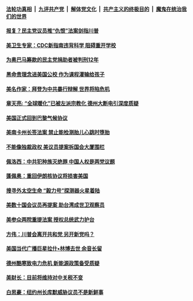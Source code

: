 

####  [法轮功真相](../../../../basic/blob/master/README.md?t=02200630) &nbsp;|&nbsp; [九评共产党](../../../../9ping.md/blob/master/README.md?t=02200630) &nbsp;|&nbsp; [解体党文化](../../../../jtdwh.md/blob/master/README.md?t=02200630)  &nbsp;|&nbsp; [共产主义的终极目的](../../../../gczydzjmd.md/blob/master/README.md?t=02200630) &nbsp;|&nbsp; [魔鬼在统治我们的世界](../../../../mgztzwmdsj.md/blob/master/README.md?t=02200630) 

#### [报复？民主党议员推“仇恨”法案剑指川普](../pages/soh6/476252.md?t=02200630) 
#### [美卫生专家：CDC新指南违背科学 阻碍重开学校](../pages/soh6/476243.md?t=02200630) 
#### [为奥巴马筹款的民主党捐助者被判刑12年](../pages/soh6/476201.md?t=02200630) 
#### [黑命贵理念进美国公校 作为课程灌输给孩子](../pages/soh6/476225.md?t=02200630) 
#### [美名作家：拜登为中共暴行辩解 世界将陷危机](../pages/soh6/476195.md?t=02200630) 
#### [章天亮: “全球暖化”已被左派宗教化 德州大断电引深度质疑](../pages/soh6/476210.md?t=02200630) 
#### [美国正式回到巴黎气候协议](../pages/soh6/476213.md?t=02200630) 
#### [美南卡州长签法案 禁止能检测胎儿心跳时堕胎](../pages/soh6/476198.md?t=02200630) 
#### [不能像独裁政权 美议员提案拆国会大厦围栏](../pages/soh6/476174.md?t=02200630) 
#### [佩洛西：中共犯种族灭绝罪 中国人权是两党议题](../pages/soh6/476180.md?t=02200630) 
#### [蓬佩奥：重回伊朗核协议将损害美国 ](../pages/soh6/476168.md?t=02200630) 
#### [搜寻外太空生命 “毅力号”探测器火星着陆](../pages/soh6/475988.md?t=02200630) 
#### [美数十国会议员再提案 助台湾成世卫观察员 ](../pages/soh6/476156.md?t=02200630) 
#### [美参众两院重提法案  授权总统武力护台](../pages/soh6/475991.md?t=02200630) 
#### [方伟：川普会离开共和党 另开新党吗？](../pages/soh6/476036.md?t=02200630) 
#### [美国当代广播巨星拉什•林博去世 余音长留](../pages/soh6/476021.md?t=02200630) 
#### [德州酷寒致电力危机 新能源政策备受质疑](../pages/soh6/475862.md?t=02200630) 
#### [美财长：目前将维持对中关税不变](../pages/soh6/475961.md?t=02200630) 
#### [白思豪：纽约州长库默威胁议员不是新鲜事](../pages/soh6/475949.md?t=02200630) 
